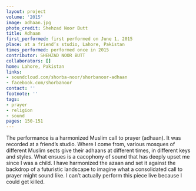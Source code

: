 ```yaml
---
layout: project
volume: '2015'
image: adhaan.jpg
photo_credit: Shehzad Noor Butt
title: Adhaan
first_performed: first performed on June 1, 2015
place: at a friend’s studio, Lahore, Pakistan
times_performed: performed once in 2015
contributor: SHEHZAD NOOR BUTT
collaborators: []
home: Lahore, Pakistan
links:
- soundcloud.com/shorba-noor/shorbanoor-adhaan
- facebook.com/shorbanoor
contact: ''
footnote: ''
tags:
- prayer
- religion
- sound
pages: 150-151
---
```


The performance is a harmonized Muslim call to prayer (adhaan). It was recorded at a friend’s studio. Where I come from, various mosques of different Muslim sects give their adhaans at different times, in different keys and styles. What ensues is a cacophony of sound that has deeply upset me since I was a child. I have harmonized the azaan and set it against the backdrop of a futuristic landscape to imagine what a consolidated call to prayer might sound like. I can’t actually perform this piece live because I could get killed.
